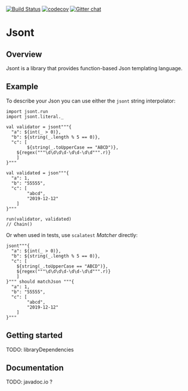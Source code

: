[![Build Status](https://travis-ci.com/foftware/jsont.svg?branch=master)](https://travis-ci.com/foftware/jsont)
[![codecov](https://codecov.io/gh/foftware/jsont/branch/master/graph/badge.svg)](https://codecov.io/gh/foftware/jsont)
[![Gitter chat](https://badges.gitter.im/fun-software/gitter.png)](https://gitter.im/fun-software/jsont)

# Jsont

## Overview

Jsont is a library that provides function-based Json templating language.

## Example

To describe your Json you can use either the `jsont` string interpolator:

```
import jsont.run
import jsont.literal._

val validator = jsont"""{
  "a": ${int(_ > 0)},
  "b": ${string(_.length % 5 == 0)},
  "c": [
		${string(_.toUpperCase == "ABCD")},
  	${regex("""\d\d\d\d-\d\d-\d\d""".r)}
	]
}"""

val validated = json"""{
  "a": 1,
  "b": "55555",
  "c": [
		"abcd",
		"2019-12-12"
	]
}"""

run(validator, validated)
// Chain()
```

Or when used in tests, use `scalatest` *Matcher* directly:

```
jsont"""{
  "a": ${int(_ > 0)},
  "b": ${string(_.length % 5 == 0)},
  "c": [
    ${string(_.toUpperCase == "ABCD")},
    ${regex("""\d\d\d\d-\d\d-\d\d""".r)}
	]
}""" should matchJson """{
  "a": 1,
  "b": "55555",
  "c": [
		"abcd",
		"2019-12-12"
	]
}"""
```

## Getting started

TODO: libraryDependencies

## Documentation

TODO: javadoc.io ?
